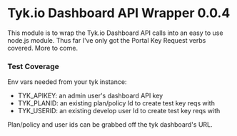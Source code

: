 # Tyk.io Dashboard API Wrapper 0.0.4

This module is to wrap the Tyk.io Dashboard API calls into an easy to use node.js module.
Thus far I've only got the Portal Key Request verbs covered. More to come.

### Test Coverage
Env vars needed from your tyk instance:
- TYK_APIKEY: an admin user's dashboard API key
- TYK_PLANID: an existing plan/policy Id to create test key reqs with
- TYK_USERID: an existing develop user Id to create test key reqs with

Plan/policy and user ids can be grabbed off the tyk dashboard's URL.
